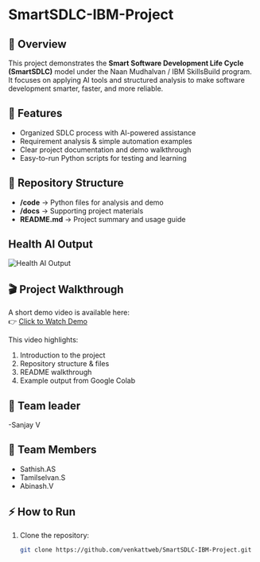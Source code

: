 # SmartSDLC-IBM-Project

## 📝 Overview  
This project demonstrates the **Smart Software Development Life Cycle (SmartSDLC)** model under the Naan Mudhalvan / IBM SkillsBuild program.  
It focuses on applying AI tools and structured analysis to make software development smarter, faster, and more reliable.  

## 🚀 Features  
- Organized SDLC process with AI-powered assistance  
- Requirement analysis & simple automation examples  
- Clear project documentation and demo walkthrough  
- Easy-to-run Python scripts for testing and learning  

## 📁 Repository Structure  
- **/code** → Python files for analysis and demo  
- **/docs** → Supporting project materials  
- **README.md** → Project summary and usage guide

## Health AI Output
![Health AI Output](Health_ai_output.png)

## 🎬 Project Walkthrough  
A short demo video is available here:  
👉 [Click to Watch Demo]()  

This video highlights:  
1. Introduction to the project  
2. Repository structure & files  
3. README walkthrough  
4. Example output from Google Colab

 ## 👥 Team leader
 -Sanjay V

## 👥 Team Members
- Sathish.AS
- Tamilselvan.S
- Abinash.V

## ⚡ How to Run  
1. Clone the repository:  
   ```bash
   git clone https://github.com/venkattweb/SmartSDLC-IBM-Project.git
